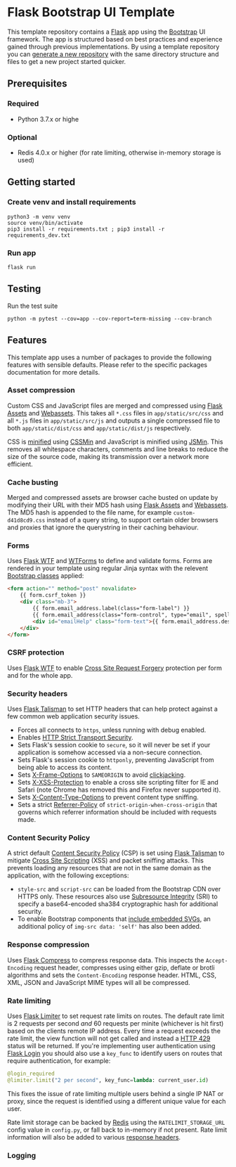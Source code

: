 # Flask Bootstrap UI Template

This template repository contains a [Flask](https://flask.palletsprojects.com) app using the [Bootstrap](https://getbootstrap.com) UI framework. The app is structured based on best practices and experience gained through previous implementations. By using a template repository you can [generate a new repository](https://github.com/MashSoftware/flask-bootstrap-ui/generate) with the same directory structure and files to get a new project started quicker.

## Prerequisites

### Required

- Python 3.7.x or highe

### Optional

- Redis 4.0.x or higher (for rate limiting, otherwise in-memory storage is used)

## Getting started

### Create venv and install requirements

```shell
python3 -m venv venv
source venv/bin/activate
pip3 install -r requirements.txt ; pip3 install -r requirements_dev.txt
```

### Run app

```shell
flask run
```

## Testing

Run the test suite

```shell
python -m pytest --cov=app --cov-report=term-missing --cov-branch
```

## Features

This template app uses a number of packages to provide the following features with sensible defaults. Please refer to the specific packages documentation for more details.

### Asset compression

Custom CSS and JavaScript files are merged and compressed using [Flask Assets](https://flask-assets.readthedocs.io/en/latest/) and [Webassets](https://webassets.readthedocs.io/en/latest/). This takes all `*.css` files in `app/static/src/css` and all `*.js` files in `app/static/src/js` and outputs a single compressed file to both `app/static/dist/css` and `app/static/dist/js` respectively.

CSS is [minified](https://en.wikipedia.org/wiki/Minification_(programming)) using [CSSMin](https://github.com/zacharyvoase/cssmin) and JavaScript is minified using [JSMin](https://github.com/tikitu/jsmin/). This removes all whitespace characters, comments and line breaks to reduce the size of the source code, making its transmission over a network more efficient.

### Cache busting

Merged and compressed assets are browser cache busted on update by modifying their URL with their MD5 hash using [Flask Assets](https://flask-assets.readthedocs.io/en/latest/) and [Webassets](https://webassets.readthedocs.io/en/latest/). The MD5 hash is appended to the file name, for example `custom-d41d8cd9.css` instead of a query string, to support certain older browsers and proxies that ignore the querystring in their caching behaviour.

### Forms

Uses [Flask WTF](https://flask-wtf.readthedocs.io/en/stable/) and [WTForms](https://wtforms.readthedocs.io) to define and validate forms. Forms are rendered in your template using regular Jinja syntax with the relevent [Bootstrap classes](https://getbootstrap.com/docs/5.0/forms/overview/) applied:

```html
<form action="" method="post" novalidate>
    {{ form.csrf_token }}
    <div class="mb-3">
        {{ form.email_address.label(class="form-label") }}
        {{ form.email_address(class="form-control", type="email", spellcheck="false", autocomplete="email") }}
        <div id="emailHelp" class="form-text">{{ form.email_address.description }}</div>
    </div>       
</form>
```

### CSRF protection

Uses [Flask WTF](https://flask-wtf.readthedocs.io/en/stable/) to enable [Cross Site Request Forgery](https://en.wikipedia.org/wiki/Cross-site_request_forgery) protection per form and for the whole app.

### Security headers

Uses [Flask Talisman](https://github.com/GoogleCloudPlatform/flask-talisman) to set HTTP headers that can help protect against a few common web application security issues.

- Forces all connects to `https`, unless running with debug enabled.
- Enables [HTTP Strict Transport Security](https://developer.mozilla.org/en-US/docs/Web/HTTP/Headers/Strict-Transport-Security).
- Sets Flask's session cookie to `secure`, so it will never be set if your application is somehow accessed via a non-secure connection.
- Sets Flask's session cookie to `httponly`, preventing JavaScript from being able to access its content.
- Sets [X-Frame-Options](https://developer.mozilla.org/en-US/docs/Web/HTTP/Headers/X-Frame-Options) to `SAMEORIGIN` to avoid [clickjacking](https://en.wikipedia.org/wiki/Clickjacking).
- Sets [X-XSS-Protection](https://developer.mozilla.org/en-US/docs/Web/HTTP/Headers/X-XSS-Protection) to enable a cross site scripting filter for IE and Safari (note Chrome has removed this and Firefox never supported it).
- Sets [X-Content-Type-Options](https://developer.mozilla.org/en-US/docs/Web/HTTP/Headers/X-Content-Type-Options) to prevent content type sniffing.
- Sets a strict [Referrer-Policy](https://developer.mozilla.org/en-US/docs/Web/HTTP/Headers/Referrer-Policy) of `strict-origin-when-cross-origin` that governs which referrer information should be included with requests made.

### Content Security Policy

A strict default [Content Security Policy](https://developer.mozilla.org/en-US/docs/Web/HTTP/CSP) (CSP) is set using [Flask Talisman](https://github.com/GoogleCloudPlatform/flask-talisman) to mitigate [Cross Site Scripting](https://developer.mozilla.org/en-US/docs/Web/Security/Types_of_attacks#cross-site_scripting_xss) (XSS) and packet sniffing attacks. This prevents loading any resources that are not in the same domain as the application, with the following exceptions:

- `style-src` and `script-src` can be loaded from the Bootstrap CDN over HTTPS only. These resources also use [Subresource Integrity](https://developer.mozilla.org/en-US/docs/Web/Security/Subresource_Integrity) (SRI) to specify a base64-encoded sha384 cryptographic hash for additional security.
- To enable Bootstrap components that [include embedded SVGs](https://getbootstrap.com/docs/5.0/customize/overview/#csps-and-embedded-svgs), an additional policy of `img-src data: 'self'` has also been added.

### Response compression

Uses [Flask Compress](https://github.com/colour-science/flask-compress) to compress response data. This inspects the `Accept-Encoding` request header, compresses using either gzip, deflate or brotli algorithms and sets the `Content-Encoding` response header. HTML, CSS, XML, JSON and JavaScript MIME types will all be compressed.

### Rate limiting

Uses [Flask Limiter](https://flask-limiter.readthedocs.io/en/stable/) to set request rate limits on routes. The default rate limit is 2 requests per second _and_ 60 requests per minite (whichever is hit first) based on the clients remote IP address. Every time a request exceeds the rate limit, the view function will not get called and instead a [HTTP 429](https://developer.mozilla.org/en-US/docs/Web/HTTP/Status/429) status will be returned. If you're implementing user authentication using [Flask Login](https://flask-login.readthedocs.io/en/latest/) you should also use a `key_func` to identify users on routes that require authentication, for example:

```python
@login_required
@limiter.limit("2 per second", key_func=lambda: current_user.id)
```

This fixes the issue of rate limiting multiple users behind a single IP NAT or proxy, since the request is identified using a different unique value for each user.

Rate limit storage can be backed by [Redis](https://redis.io/) using the `RATELIMIT_STORAGE_URL` config value in `config.py`, or fall back to in-memory if not present. Rate limit information will also be added to various [response headers](https://flask-limiter.readthedocs.io/en/stable/#rate-limiting-headers).

### Logging
